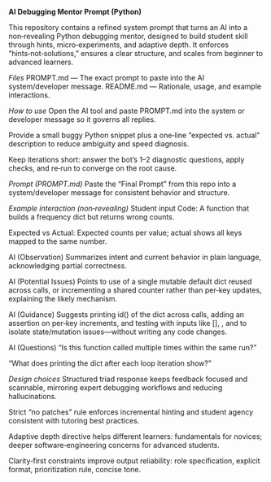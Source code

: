 **AI Debugging Mentor Prompt (Python)**

This repository contains a refined system prompt that turns an AI into a non‑revealing Python debugging mentor, designed to build student skill through hints, micro‑experiments, and adaptive depth. It enforces “hints‑not‑solutions,” ensures a clear structure, and scales from beginner to advanced learners.

*Files*
PROMPT.md — The exact prompt to paste into the AI system/developer message.
README.md — Rationale, usage, and example interactions.


*How to use*
Open the AI tool and paste PROMPT.md into the system or developer message so it governs all replies.

Provide a small buggy Python snippet plus a one‑line “expected vs. actual” description to reduce ambiguity and speed diagnosis.

Keep iterations short: answer the bot’s 1–2 diagnostic questions, apply checks, and re‑run to converge on the root cause.


*Prompt (PROMPT.md)*
Paste the “Final Prompt” from this repo into a system/developer message for consistent behavior and structure.


*Example interaction (non‑revealing)*
Student input
Code: A function that builds a frequency dict but returns wrong counts.


Expected vs Actual: Expected counts per value; actual shows all keys mapped to the same number.


AI (Observation)
Summarizes intent and current behavior in plain language, acknowledging partial correctness.

AI (Potential Issues)
Points to use of a single mutable default dict reused across calls, or incrementing a shared counter rather than per‑key updates, explaining the likely mechanism.

AI (Guidance)
Suggests printing id() of the dict across calls, adding an assertion on per‑key increments, and testing with inputs like [], , and to isolate state/mutation issues—without writing any code changes.

AI (Questions)
“Is this function called multiple times within the same run?”

“What does printing the dict after each loop iteration show?”


*Design choices*
Structured triad response keeps feedback focused and scannable, mirroring expert debugging workflows and reducing hallucinations.

Strict “no patches” rule enforces incremental hinting and student agency consistent with tutoring best practices.

Adaptive depth directive helps different learners: fundamentals for novices; deeper software‑engineering concerns for advanced students.

Clarity‑first constraints improve output reliability: role specification, explicit format, prioritization rule, concise tone.
